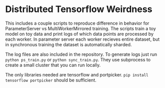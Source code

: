 # Distributed Tensorflow Weirdness
This includes a couple scripts to reproduce difference in behavior for ParameterServer vs MultiWorkerMirrored training. The scripts train a toy model on toy data and print logs of which data points are processed by each worker. In parameter server each worker recieves entire dataset, but in synchronous training the dataset is automatically sharded.

The log files are also included in the repository. To generate logs just run `python ps_train.py` or `python sync_train.py`. They use subprocess to create a small cluster that you can run locally.

The only libraries needed are tensorflow and portpicker. `pip install tensorflow portpicker` should be sufficient.
